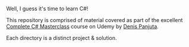 Well, I guess it's time to learn C#!

This repository is comprised of material covered as part of the excellent [Complete C# Masterclass](https://www.udemy.com/course/complete-csharp-masterclass/) course on Udemy by [Denis Panjuta](https://tutorials.eu/).

Each directory is a distinct project & solution.